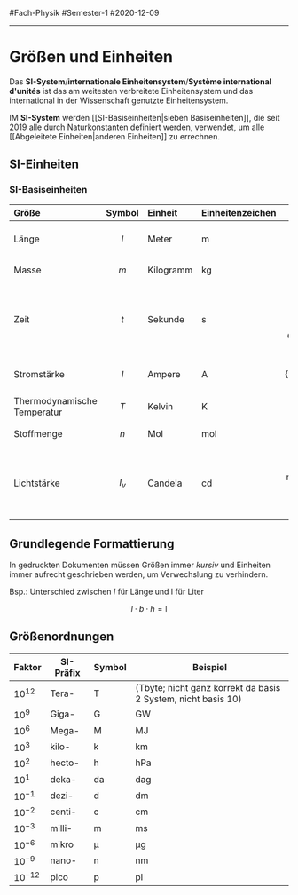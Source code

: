 #Fach-Physik #Semester-1  #2020-12-09

---

# Größen und Einheiten

Das **SI-System**/**internationale Einheitensystem**/**Système international d'unités** ist das am weitesten verbreitete Einheitensystem und das international in der Wissenschaft genutzte Einheitensystem.

IM **SI-System** werden  [[SI-Basiseinheiten|sieben Basiseinheiten]], die seit 2019 alle durch Naturkonstanten definiert werden, verwendet, um alle [[Abgeleitete Einheiten|anderen Einheiten]] zu errechnen.

## SI-Einheiten

### SI-Basiseinheiten

| Größe                       | Symbol | Einheit   | Einheitenzeichen |                                                                                                             Definition der Einheit                                                                                                            |
| :-------------------------- | :----: | :-------- | ---------------- | :-------------------------------------------------------------------------------------------------------------------------------------------------------------------------------------------------------------------------------------------: |
| Länge                       |   $l$  | Meter     | m                |                                                                     Länge der Strecke, die Licht im Vakuum während der Dauer von $\frac{1}{299792458}$ Sekunden zurücklegt                                                                    |
| Masse                       |   $m$  | Kilogramm | kg               |                                                                                               über den Wert der Planck'schen Naturkonstante $h$                                                                                               |
| Zeit                        |   $t$  | Sekunde   | s                |                    Das $9,192631770\cdot10^{9}$ fache der Periedendauer der dem Übergang zwischen den beiden Hyperfeinstrukturniveaus des Grundzustandes von Atomen des Cäsium-Isotops $^{133}Cs$ entsprechenden Strahlung                    |
| Stromstärke                 |   $I$  | Ampere    | A                |                                                                                       $1 A=\frac{1}{1/1,602176654*10\cdot10^{-19}\frac{e}{\mathrm{s}}}$                                                                                       |
| Thermodynamische Temperatur |   $T$  | Kelvin    | K                |                                                                                        über den Wert der Boltzmann'schen Naturkonstante $\mathrm{k_B}$                                                                                        |
| Stoffmenge                  |   $n$  | Mol       | mol              |                                                                                    Ein Mol eines Stoffes enthält genau $6,02215076*10\cdot10^{23}$ Teilchen                                                                                   |
| Lichtstärke                 |  $I_v$ | Candela   | cd               | Die Lichtstärke in einer bestimmten Richtung einer Strahlungsquelle, die monochromatische Strahlung der Frequenz $540\cdot10^{12}\mathrm{Hz}$ aussendet und deren Strahlstärke in dieser Richtung $\frac{1}{683}$ Watt pro Steradiant beträgt |

## Grundlegende Formattierung

In gedruckten Dokumenten müssen Größen immer *kursiv* und Einheiten immer aufrecht geschrieben werden, um Verwechslung zu verhindern.

Bsp.: Unterschied zwischen $l$ für Länge und $\mathrm{l}$ für Liter

$$
l\cdot b\cdot h=\mathrm{l}
$$

## Größenordnungen

| Faktor     | SI-Präfix | Symbol         | Beispiel                                                                     |
| ---------- | --------- | -------------- | ---------------------------------------------------------------------------- |
| $10^{12}$  | Tera-     | $\mathrm{T}$   | ($\mathrm{Tbyte}$; nicht ganz korrekt da basis $2$ System, nicht basis $10$) |
| $10^{9}$   | Giga-     | $\mathrm{G}$   | $\mathrm{GW}$                                                                |
| $10^{6}$   | Mega-     | $\mathrm{M}$   | $\mathrm{MJ}$                                                                |
| $10^{3}$   | kilo-     | $\mathrm{k}$   | $\mathrm{km}$                                                                |
| $10^{2}$   | hecto-    | $\mathrm{h}$   | $\mathrm{hPa}$                                                               |
| $10^{1}$   | deka-     | $\mathrm{da}$  | $\mathrm{dag}$                                                               |
| $10^{-1}$  | dezi-     | $\mathrm{d}$   | $\mathrm{dm}$                                                                |
| $10^{-2}$  | centi-    | $\mathrm{c}$   | $\mathrm{cm}$                                                                |
| $10^{-3}$  | milli-    | $\mathrm{m}$   | $\mathrm{ms}$                                                                |
| $10^{-6}$  | mikro     | $\mathrm{\mu}$ | $\mathrm{\mu g}$                                                             |
| $10^{-9}$  | nano-     | $\mathrm{n}$   | $\mathrm{nm}$                                                                |
| $10^{-12}$ | pico      | $\mathrm{p}$   | $\mathrm{pl}$                                                                |

